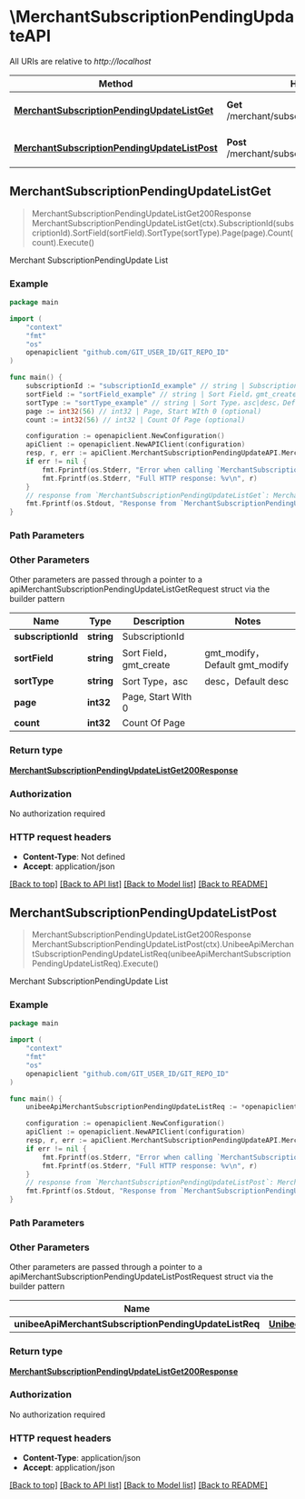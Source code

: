 # \MerchantSubscriptionPendingUpdateAPI

All URIs are relative to *http://localhost*

Method | HTTP request | Description
------------- | ------------- | -------------
[**MerchantSubscriptionPendingUpdateListGet**](MerchantSubscriptionPendingUpdateAPI.md#MerchantSubscriptionPendingUpdateListGet) | **Get** /merchant/subscription/pending_update_list | Merchant SubscriptionPendingUpdate List
[**MerchantSubscriptionPendingUpdateListPost**](MerchantSubscriptionPendingUpdateAPI.md#MerchantSubscriptionPendingUpdateListPost) | **Post** /merchant/subscription/pending_update_list | Merchant SubscriptionPendingUpdate List



## MerchantSubscriptionPendingUpdateListGet

> MerchantSubscriptionPendingUpdateListGet200Response MerchantSubscriptionPendingUpdateListGet(ctx).SubscriptionId(subscriptionId).SortField(sortField).SortType(sortType).Page(page).Count(count).Execute()

Merchant SubscriptionPendingUpdate List

### Example

```go
package main

import (
	"context"
	"fmt"
	"os"
	openapiclient "github.com/GIT_USER_ID/GIT_REPO_ID"
)

func main() {
	subscriptionId := "subscriptionId_example" // string | SubscriptionId
	sortField := "sortField_example" // string | Sort Field，gmt_create|gmt_modify，Default gmt_modify (optional)
	sortType := "sortType_example" // string | Sort Type，asc|desc，Default desc (optional)
	page := int32(56) // int32 | Page, Start WIth 0 (optional)
	count := int32(56) // int32 | Count Of Page (optional)

	configuration := openapiclient.NewConfiguration()
	apiClient := openapiclient.NewAPIClient(configuration)
	resp, r, err := apiClient.MerchantSubscriptionPendingUpdateAPI.MerchantSubscriptionPendingUpdateListGet(context.Background()).SubscriptionId(subscriptionId).SortField(sortField).SortType(sortType).Page(page).Count(count).Execute()
	if err != nil {
		fmt.Fprintf(os.Stderr, "Error when calling `MerchantSubscriptionPendingUpdateAPI.MerchantSubscriptionPendingUpdateListGet``: %v\n", err)
		fmt.Fprintf(os.Stderr, "Full HTTP response: %v\n", r)
	}
	// response from `MerchantSubscriptionPendingUpdateListGet`: MerchantSubscriptionPendingUpdateListGet200Response
	fmt.Fprintf(os.Stdout, "Response from `MerchantSubscriptionPendingUpdateAPI.MerchantSubscriptionPendingUpdateListGet`: %v\n", resp)
}
```

### Path Parameters



### Other Parameters

Other parameters are passed through a pointer to a apiMerchantSubscriptionPendingUpdateListGetRequest struct via the builder pattern


Name | Type | Description  | Notes
------------- | ------------- | ------------- | -------------
 **subscriptionId** | **string** | SubscriptionId | 
 **sortField** | **string** | Sort Field，gmt_create|gmt_modify，Default gmt_modify | 
 **sortType** | **string** | Sort Type，asc|desc，Default desc | 
 **page** | **int32** | Page, Start WIth 0 | 
 **count** | **int32** | Count Of Page | 

### Return type

[**MerchantSubscriptionPendingUpdateListGet200Response**](MerchantSubscriptionPendingUpdateListGet200Response.md)

### Authorization

No authorization required

### HTTP request headers

- **Content-Type**: Not defined
- **Accept**: application/json

[[Back to top]](#) [[Back to API list]](../README.md#documentation-for-api-endpoints)
[[Back to Model list]](../README.md#documentation-for-models)
[[Back to README]](../README.md)


## MerchantSubscriptionPendingUpdateListPost

> MerchantSubscriptionPendingUpdateListGet200Response MerchantSubscriptionPendingUpdateListPost(ctx).UnibeeApiMerchantSubscriptionPendingUpdateListReq(unibeeApiMerchantSubscriptionPendingUpdateListReq).Execute()

Merchant SubscriptionPendingUpdate List

### Example

```go
package main

import (
	"context"
	"fmt"
	"os"
	openapiclient "github.com/GIT_USER_ID/GIT_REPO_ID"
)

func main() {
	unibeeApiMerchantSubscriptionPendingUpdateListReq := *openapiclient.NewUnibeeApiMerchantSubscriptionPendingUpdateListReq("SubscriptionId_example") // UnibeeApiMerchantSubscriptionPendingUpdateListReq | 

	configuration := openapiclient.NewConfiguration()
	apiClient := openapiclient.NewAPIClient(configuration)
	resp, r, err := apiClient.MerchantSubscriptionPendingUpdateAPI.MerchantSubscriptionPendingUpdateListPost(context.Background()).UnibeeApiMerchantSubscriptionPendingUpdateListReq(unibeeApiMerchantSubscriptionPendingUpdateListReq).Execute()
	if err != nil {
		fmt.Fprintf(os.Stderr, "Error when calling `MerchantSubscriptionPendingUpdateAPI.MerchantSubscriptionPendingUpdateListPost``: %v\n", err)
		fmt.Fprintf(os.Stderr, "Full HTTP response: %v\n", r)
	}
	// response from `MerchantSubscriptionPendingUpdateListPost`: MerchantSubscriptionPendingUpdateListGet200Response
	fmt.Fprintf(os.Stdout, "Response from `MerchantSubscriptionPendingUpdateAPI.MerchantSubscriptionPendingUpdateListPost`: %v\n", resp)
}
```

### Path Parameters



### Other Parameters

Other parameters are passed through a pointer to a apiMerchantSubscriptionPendingUpdateListPostRequest struct via the builder pattern


Name | Type | Description  | Notes
------------- | ------------- | ------------- | -------------
 **unibeeApiMerchantSubscriptionPendingUpdateListReq** | [**UnibeeApiMerchantSubscriptionPendingUpdateListReq**](UnibeeApiMerchantSubscriptionPendingUpdateListReq.md) |  | 

### Return type

[**MerchantSubscriptionPendingUpdateListGet200Response**](MerchantSubscriptionPendingUpdateListGet200Response.md)

### Authorization

No authorization required

### HTTP request headers

- **Content-Type**: application/json
- **Accept**: application/json

[[Back to top]](#) [[Back to API list]](../README.md#documentation-for-api-endpoints)
[[Back to Model list]](../README.md#documentation-for-models)
[[Back to README]](../README.md)

